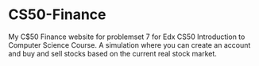 # CS50-Finance
My C$50 Finance website for problemset 7 for Edx CS50 Introduction to Computer Science Course.
A simulation where you can create an account and buy and sell stocks based on the current real stock market.
